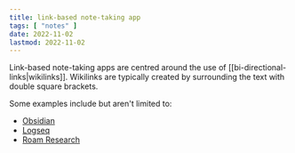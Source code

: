 ```yaml
---
title: link-based note-taking app
tags: [ "notes" ]
date: 2022-11-02
lastmod: 2022-11-02
---
```

Link-based note-taking apps are centred around the use of [[bi-directional-links|wikilinks]]. Wikilinks are typically created by surrounding the text with double square brackets.

Some examples include but aren't limited to:
- [Obsidian](https://obsidian.md/)
- [Logseq](https://logseq.com/)
- [Roam Research](https://roamresearch.com/)